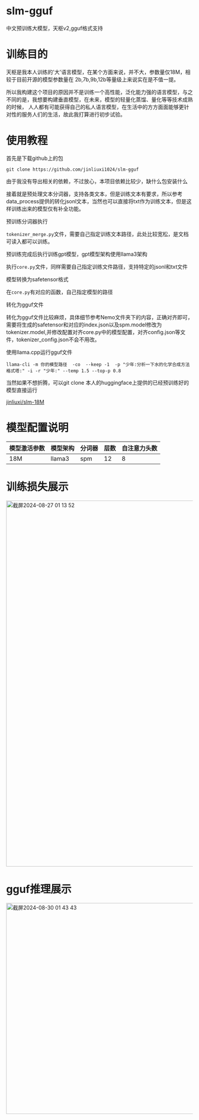 # slm-gguf
中文预训练大模型，天枢v2,gguf格式支持

# 训练目的
天枢是我本人训练的'大'语言模型，在某个方面来说，并不大，参数量仅18M，相较于目前开源的模型参数量在 2b,7b,9b,12b等量级上来说实在是不值一提。

所以我构建这个项目的原因并不是训练一个高性能，泛化能力强的语言模型，与之不同的是，我想要构建垂直模型，在未来，模型的轻量化蒸馏、量化等等技术成熟的时候，
人人都有可能获得自己的私人语言模型，在生活中的方方面面能够更针对性的服务人们的生活，故此我打算进行初步试验。

# 使用教程
首先是下载github上的包

`git clone https://github.com/jinliuxi1024/slm-gguf`

由于我没有导出相关的依赖，不过放心，本项目依赖比较少，缺什么包安装什么

接着就是预处理文本分词器，支持各类文本，但是训练文本有要求，所以参考data_process提供的转化jsonl文本，当然也可以直接将txt作为训练文本，但是这样训练出来的模型仅有补全功能。

预训练分词器执行

`tokenizer_merge.py`文件，需要自己指定训练文本路径，此处比较宽松，是文档可读入都可以训练。

预训练完成后执行训练gpt模型，gpt模型架构使用llama3架构


执行`core.py`文件，同样需要自己指定训练文件路径，支持特定的jsonl和txt文件

模型转换为safetensor格式

在`core.py`有对应的函数，自己指定模型的路径

转化为gguf文件

转化为gguf文件比较麻烦，具体细节参考Nemo文件夹下的内容，正确对齐即可，需要将生成的safetensor和对应的index.json以及spm.model修改为tokenizer.model,并修改配置对齐core.py中的模型配置，对齐config.json等文件，tokenizer_config.json不会不用改。

使用llama.cpp运行gguf文件

`llama-cli -m 你的模型路径  -co  --keep -1  -p "少年:分析一下水的化学合成方法格式塔:" -i -r "少年:" --temp 1.5 --top-p 0.8`

当然如果不想折腾，可以git clone 本人的huggingface上提供的已经预训练好的模型直接运行

[jinliuxi/slm-18M](https://huggingface.co/jinliuxi/slm-18M)

# 模型配置说明

| 模型激活参数 | 模型架构 | 分词器 | 层数 | 自注意力头数 |
|---|---|---|---|---|
| 18M | llama3 | spm | 12 | 8 |

# 训练损失展示

<img width="985" alt="截屏2024-08-27 01 13 52" src="https://github.com/user-attachments/assets/67ef1058-936d-46b5-b642-674586e521c5">

# gguf推理展示

<img width="568" alt="截屏2024-08-30 01 43 43" src="https://github.com/user-attachments/assets/f5e78c6e-baf0-4384-bfc9-1b425be640c5">





